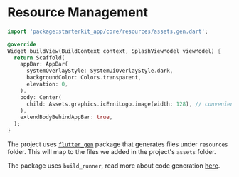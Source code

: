 # Resource Management

```dart
import 'package:starterkit_app/core/resources/assets.gen.dart';

@override
Widget buildView(BuildContext context, SplashViewModel viewModel) {
  return Scaffold(
    appBar: AppBar(
      systemOverlayStyle: SystemUiOverlayStyle.dark,
      backgroundColor: Colors.transparent,
      elevation: 0,
    ),
    body: Center(
      child: Assets.graphics.icErniLogo.image(width: 128), // conveniently get `assets/graphics/ic_erni_logo.png`
    ),
    extendBodyBehindAppBar: true,
  );
}
```

The project uses [`flutter_gen`](https://pub.dev/packages/flutter_gen) package that generates files under `resources` folder.  This will map to the files we added in the project's `assets` folder.

The package uses `build_runner`, read more about code generation [here](../code_generation.md).
